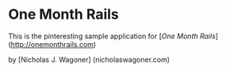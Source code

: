 # One Month Rails

This is the pinteresting sample application for
[*One Month Rails*] (http://onemonthrails.com)

by [Nicholas J. Wagoner] (nicholaswagoner.com)
